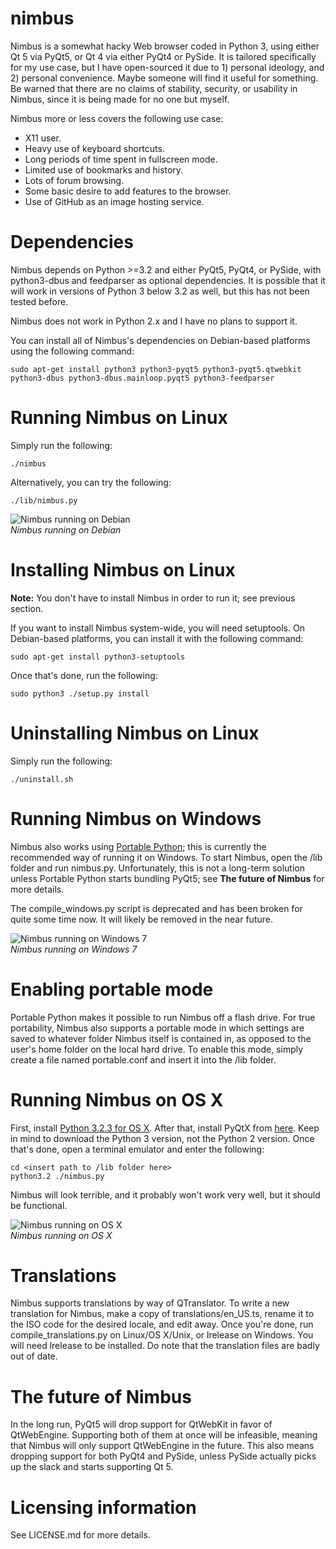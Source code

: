nimbus
======

Nimbus is a somewhat hacky Web browser coded in Python 3, using either Qt 5
via PyQt5, or Qt 4 via either PyQt4 or PySide. It is tailored specifically
for my use case, but I have open-sourced it due to 1) personal ideology, and
2) personal convenience. Maybe someone will find it useful for something. Be
warned that there are no claims of stability, security, or usability in
Nimbus, since it is being made for no one but myself.

Nimbus more or less covers the following use case:
* X11 user.
* Heavy use of keyboard shortcuts.
* Long periods of time spent in fullscreen mode.
* Limited use of bookmarks and history.
* Lots of forum browsing.
* Some basic desire to add features to the browser.
* Use of GitHub as an image hosting service.

Dependencies
======

Nimbus depends on Python >=3.2 and either PyQt5, PyQt4, or PySide, with
python3-dbus and feedparser as optional dependencies. It is possible that it
will work in versions of Python 3 below 3.2 as well, but this has not been
tested before.

Nimbus does not work in Python 2.x and I have no plans to support it.

You can install all of Nimbus's dependencies on Debian-based platforms
using the following command:

    sudo apt-get install python3 python3-pyqt5 python3-pyqt5.qtwebkit python3-dbus python3-dbus.mainloop.pyqt5 python3-feedparser

Running Nimbus on Linux
======

Simply run the following:

    ./nimbus

Alternatively, you can try the following:

    ./lib/nimbus.py

![Nimbus running on Debian](https://raw.githubusercontent.com/foxhead128/fh-images/master/nimbus-current.png)<br>
*Nimbus running on Debian*

Installing Nimbus on Linux
======

**Note:** You don't have to install Nimbus in order to run it; see previous
section.

If you want to install Nimbus system-wide, you will need setuptools. On
Debian-based platforms, you can install it with the following command:

    sudo apt-get install python3-setuptools

Once that's done, run the following:

    sudo python3 ./setup.py install
    
Uninstalling Nimbus on Linux
======

Simply run the following:

    ./uninstall.sh

Running Nimbus on Windows
======

Nimbus also works using [Portable Python](http://portablepython.com/); this is
currently the recommended way of running it on Windows. To start Nimbus, open
the /lib folder and run nimbus.py. Unfortunately, this is not a long-term 
solution unless Portable Python starts bundling PyQt5; see **The future of
Nimbus** for more details.

The compile_windows.py script is deprecated and has been broken for quite some
time now. It will likely be removed in the near future.

![Nimbus running on Windows 7](http://i.imgur.com/fGP5bkz.png)<br>
*Nimbus running on Windows 7*

Enabling portable mode
======

Portable Python makes it possible to run Nimbus off a flash drive. For true
portability, Nimbus also supports a portable mode in which settings are saved
to whatever folder Nimbus itself is contained in, as opposed to the user's
home folder on the local hard drive. To enable this mode, simply create a file
named portable.conf and insert it into the /lib folder.

Running Nimbus on OS X
======

First, install
[Python 3.2.3 for OS X](https://www.python.org/download/releases/3.2.3/).
After that, install PyQtX from
[here](http://sourceforge.net/projects/pyqtx/files/Complete/). Keep in mind to
download the Python 3 version, not the Python 2 version. Once that's done,
open a terminal emulator and enter the following:

    cd <insert path to /lib folder here>
    python3.2 ./nimbus.py

Nimbus will look terrible, and it probably won't work very well, but it should
be functional.

![Nimbus running on OS X](https://raw.githubusercontent.com/foxhead128/fh-images/master/nimbus-mac.png)<br>
*Nimbus running on OS X*

Translations
======

Nimbus supports translations by way of QTranslator. To write a new
translation for Nimbus, make a copy of translations/en_US.ts, rename it to the
ISO code for the desired locale, and edit away. Once you're done, run
compile_translations.py on Linux/OS X/Unix, or lrelease on Windows. You will
need lrelease to be installed. Do note that the translation files are badly
out of date.

The future of Nimbus
======

In the long run, PyQt5 will drop support for QtWebKit in favor of QtWebEngine.
Supporting both of them at once will be infeasible, meaning that Nimbus will
only support QtWebEngine in the future. This also means dropping support for
both PyQt4 and PySide, unless PySide actually picks up the slack and starts
supporting Qt 5.

Licensing information
======

See LICENSE.md for more details.
